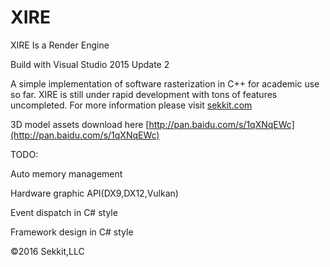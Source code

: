 # XIRE
XIRE Is a Render Engine

Build with Visual Studio 2015 Update 2

A simple implementation of software rasterization in C++ for academic use so far. XIRE is still under rapid development with tons of features uncompleted. For more information please visit [sekkit.com](sekkit.com)

3D model assets download here [http://pan.baidu.com/s/1qXNqEWc](http://pan.baidu.com/s/1qXNqEWc)

TODO:

Auto memory management

Hardware graphic API(DX9,DX12,Vulkan)

Event dispatch in C# style

Framework design in C# style

©2016 Sekkit,LLC
